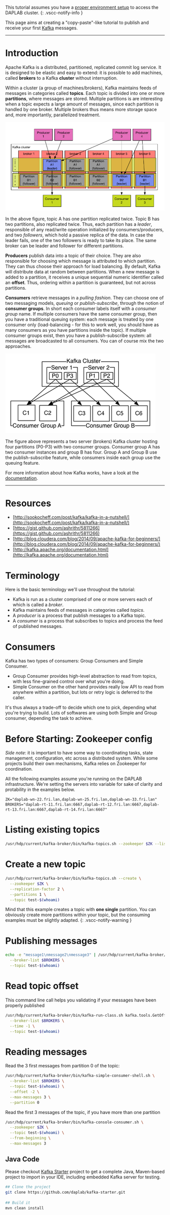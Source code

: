 
This tutorial assumes you have a [proper environment setup](getting_started.md)
to access the DAPLAB cluster.
{: .vscc-notify-info }

This page aims at creating a "copy-paste"-like tutorial to publish and receive your first
[Kafka](https://kafka.apache.org) messages.

-----------------------------------------------------
# Introduction

Apache Kafka is a distributed, partitioned, replicated commit log service. It is designed to be
elastic and easy to extend: it is possible to add machines, called __brokers__ to a Kafka __cluster__
without interruption.

 Within a cluster (a group of machines/brokers), Kafka maintains feeds of messages in categories called __topics__.
 Each topic is divided into one or more __partitions__, where messages are stored. Multiple partitions is are
 interesting when a topic expects a large amount of messages, since each partition is handled by one broker.
 Multiple brokers thus means more storage space and, more importantly, parallelized treatment.

 ![Kafka - cluster, partitions and brokers](../images/kafka-brokers.png)    

In the above figure, topic A has one partition replicated twice. Topic B has two partitions, also replicated twice.
Thus, each partition has a _leader_, responsible of any read/write operation initialized by consumers/producers, and
two _followers_, which hold a passive replica of the data. In case the leader fails, one of the two followers is
ready to take its place. The same broker can be leader and follower for different partitions.

__Producers__ publish data into a topic of their choice. They are also responsible for choosing which message
is attributed to which partition. They can thus choose their approach for load balancing. By default, Kafka will
distribute data at random between partitions. When a new message is added to a partition, it receives a unique
sequential numeric identifier called an __offset__. Thus, ordering within a partition is guaranteed, but not
across partitions.

__Consumers__ retrieve messages in a _pulling fashion_. They can choose one of two messaging models, _queuing_ or
_publish-subscribe_, through the notion of __consumer groups__.
In short each consumer labels itself with a _consumer group_ name. If multiple consumers have the same consumer
group, then you have a traditional queuing system: each message is treated by one consumer only (load-balancing - for this to work well, you should have as many consumers as you have partitions inside the topic).
If multiple consumer groups exist, then you have a publish-subscribe system: all messages are broadcasted to all
consumers. You can of course mix the two approaches.

![Kafka - consumer groups](../images/kafka-consumer-groups.png)

The figure above represents a two server (brokers) Kafka cluster hosting four partitions (P0-P3) with two consumer groups.
Consumer group A has two consumer instances and group B has four. Group A and Group B use the publish-subscribe feature,
while consumers inside each group use the queuing feature.

For more information about how Kafka works, have a look at the [documentation](http://kafka.apache.org/documentation.html#introduction).

-----------------------------------------------------


# Resources

* [http://sookocheff.com/post/kafka/kafka-in-a-nutshell/](http://sookocheff.com/post/kafka/kafka-in-a-nutshell/)
* [https://gist.github.com/ashrithr/5811266](https://gist.github.com/ashrithr/5811266)
* [http://blog.cloudera.com/blog/2014/09/apache-kafka-for-beginners/](http://blog.cloudera.com/blog/2014/09/apache-kafka-for-beginners/)
* [http://kafka.apache.org/documentation.html](http://kafka.apache.org/documentation.html)

# Terminology

Here is the basic terminology we'll use throughout the tutorial:

- Kafka is run as a cluster comprised of one or more servers each of which is called a _broker_.
- Kafka maintains feeds of messages in categories called _topics_.
- A _producer_ is a process that publish messages to a Kafka topic.
- A _consumer_ is a process that subscribes to topics and process the feed of published messages.


# Consumers

Kafka has two types of consumers: Group Consumers and Simple Consumer.

* Group Consumer provides high-level abstraction to read from topics, with less
  fine-grained control over what you're doing.
* Simple Consumer on the other hand provides really low API to read from anywhere within
  a partition, but lots or retry logic is deferred to the caller.

It's thus always a trade-off to decide which one to pick, depending what you're trying
to build. Lots of softwares are using both Simple and Group consumer,
depending the task to achieve.

# Before Starting: Zookeeper config

_Side note_: it is important to have some way to coordinating tasks, state management, configuration, etc across a distributed system.
While some projects build their own mechanisms, Kafka relies on Zookeeper for coordination.

All the following examples assume you're running on the DAPLAB infrastructure.
We're setting the servers into variable for sake of clarity and
protability in the examples below.

```
ZK="daplab-wn-22.fri.lan,daplab-wn-25.fri.lan,daplab-wn-33.fri.lan"
BROKERS="daplab-rt-11.fri.lan:6667,daplab-rt-12.fri.lan:6667,daplab-rt-13.fri.lan:6667,daplab-rt-14.fri.lan:6667"
```

# Listing existing topics

```bash
/usr/hdp/current/kafka-broker/bin/kafka-topics.sh --zookeeper $ZK --list
```

# Create a new topic

```bash
/usr/hdp/current/kafka-broker/bin/kafka-topics.sh --create \
  --zookeeper $ZK \
  --replication-factor 2 \
  --partitions 1 \
  --topic test-$(whoami)
```

Mind that this example creates a topic with **one single** partition.
You can obviously create more partitions within your topic, but the consuming examples
must be slightly adapted.
{: .vscc-notify-warning }

# Publishing messages

```bash
echo -e "message1\nmessage2\nmessage3" | /usr/hdp/current/kafka-broker/bin/kafka-console-producer.sh \
  --broker-list $BROKERS \
  --topic test-$(whoami)
```

# Read topic offset

This command line call helps you validating if your messages have been properly published

```bash
/usr/hdp/current/kafka-broker/bin/kafka-run-class.sh kafka.tools.GetOffsetShell \
  --broker-list $BROKERS \
  --time -1 \
  --topic test-$(whoami)
```

# Reading messages

Read the 3 first messages from partition 0 of the topic:

```bash
/usr/hdp/current/kafka-broker/bin/kafka-simple-consumer-shell.sh \
  --broker-list $BROKERS \
  --topic test-$(whoami) \
  --offset -2 \
  --max-messages 3 \
  --partition 0
```

Read the first 3 messages of the topic, if you have more than one partition

```bash
/usr/hdp/current/kafka-broker/bin/kafka-console-consumer.sh \
  --zookeeper $ZK \
  --topic test-$(whoami) \
  --from-beginning \
  --max-messages 3
```

## Java Code

Please checkout [Kafka Starter](https://github.com/daplab/kafka-starter) project
to get a complete Java, Maven-based project to import in your IDE, including
embedded Kafka server for testing.

```bash
## Clone the project
git clone https://github.com/daplab/kafka-starter.git

## Build it
mvn clean install
```


<!--
# New Consumer API

http://www.confluent.io/blog/tutorial-getting-started-with-the-new-apache-kafka-0.9-consumer-client

org.apache.kafka.clients.consumer.CommitFailedException: Commit cannot be completed due to group rebalance
  at org.apache.kafka.clients.consumer.internals.ConsumerCoordinator$OffsetCommitResponseHandler.handle(ConsumerCoordinator.java:552) ~[kafka-clients-0.9.0.1.jar:na]

Long message processing time and consumer liveness

i.e. use pause and resume.

Mind threads.-->
